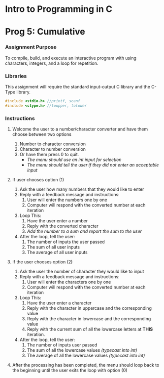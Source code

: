 # Intro to Programming in C
# Prog 5: Cumulative
### Assignment Purpose
To compile, build, and execute an interactive program with using characters, integers, and a loop for repetition.

### Libraries
This assignment will require the standard input-output C library and the C-Type library.

```C
#include <stdio.h> //printf, scanf
#include <ctype.h> //toupper, tolower
```

### Instructions
1. Welcome the user to a number/character converter and have them choose between two options
    1. Number to character conversion
    2. Character to number conversion
    3. Or have them press 0 to quit.
        - *The menu should use an int input for selection*
        - *The menu should tell the user if they did not enter an acceptable input*

2. If user chooses option (1)
    1. Ask the user how many numbers that they would like to enter
    2. Reply with a feedback message and instructions:
        1. User will enter the numbers one by one
        2. Computer will respond with the converted number at each iteration
    3. Loop This:
        1. Have the user enter a number
        2. Reply with the converted character
        3. *Add the number to a sum and report the sum to the user*
    4. After the loop, tell the user:
        1. The number of inputs the user passed
        2. The sum of all user inputs
        3. The average of all user inputs

3. If the user chooses option (2)
    1. Ask the user the number of character they would like to input
    2. Reply with a feedback message and instructions:
        1. User will enter the characters one by one
        2. Computer will respond with the converted number at each iteration
    3. Loop This:
        1. Have the user enter a character
        2. Reply with the character in uppercase and the corresponding value
        3. Reply with the character in lowercase and the corresponding value
        4. Reply with the current sum of all the lowercase letters at **THIS** iteration.
    4. After the loop, tell the user:
        1. The number of inputs user passed
        2. The sum of all the lowercase values *(typecast into int)*
        3. The average of all the lowercase values *(typecast into int)*

4. After the processing has been completed, the menu should loop back to the beginning until the user exits the loop with option (0)
